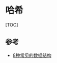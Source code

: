 
# 哈希

[TOC]

## 参考
- [8种常见的数据结构](https://segmentfault.com/a/1190000007692754?utm_source=sf-related)